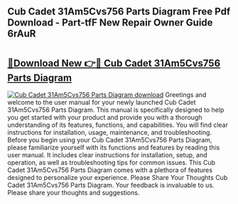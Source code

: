 ## Cub Cadet 31Am5Cvs756 Parts Diagram Free Pdf Download - Part-tfF New Repair Owner Guide 6rAuR

# <h2><a href="http://dfql5kt.blite.top/?on=Cub+Cadet+31Am5Cvs756+Parts+Diagram">🔗Download New 👉🔴 Cub Cadet 31Am5Cvs756 Parts Diagram</a></h2>

[![Cub Cadet 31Am5Cvs756 Parts Diagram download](https://i.imgur.com/lujVjoI.png)](http://dfql5kt.blite.top/?on=Cub+Cadet+31Am5Cvs756+Parts+Diagram)
Greetings and welcome to the user manual for your newly launched Cub Cadet 31Am5Cvs756 Parts Diagram. This manual is specifically designed to help you get started with your product and provide you with a thorough understanding of its features, functions, and capabilities. You will find clear instructions for installation, usage, maintenance, and troubleshooting. Before you begin using your Cub Cadet 31Am5Cvs756 Parts Diagram, please familiarize yourself with its functions and features by reading this user manual. It includes clear instructions for installation, setup, and operation, as well as troubleshooting tips for common issues. This Cub Cadet 31Am5Cvs756 Parts Diagram comes with a plethora of features designed to personalize your experience. Please Share Your Thoughts Cub Cadet 31Am5Cvs756 Parts Diagram. Your feedback is invaluable to us. Please share your thoughts and suggestions.
